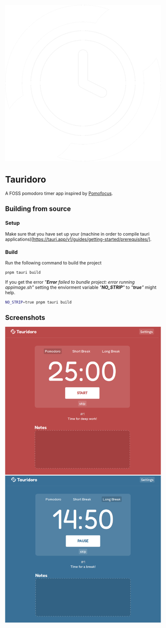 ![Tauridoro Logo](/static/tauridoro-white.png)

# Tauridoro

A FOSS pomodoro timer app inspired by [Pomofocus](https://pomofocus.io).

## Building from source

### Setup

Make sure that you have set up your (machine in order to compile tauri applications)[https://tauri.app/v1/guides/getting-started/prerequisites/].

### Build

Run the following command to build the project

```bash
pnpm tauri build
```

If you get the error _"**Error** failed to bundle project: error running appimage.sh"_ setting the enviorment variable _"**NO_STRIP**"_ to _"**true**"_ might help.

```bash
NO_STRIP=true pnpm tauri build
```

## Screenshots

![Screenshot of tauridoro during a pomodoro](/screenshots/pomodoro.png)
![Screenshot of tauridoro during a long break](/screenshots/long-break.png)
